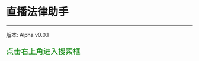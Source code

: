 # 直播法律助手
---

版本: Alpha v0.0.1

<p style=font-size:20px;color:green;text-align:'center'>
点击右上角进入搜索框
</p>
